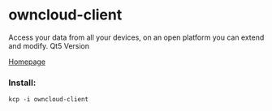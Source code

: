 # owncloud-client
Access your data from all your devices, on an open platform you can extend and modify. Qt5 Version

[Homepage](https://owncloud.org/)

### Install:
```
kcp -i owncloud-client
```
